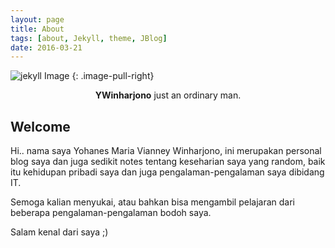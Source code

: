```yaml
---
layout: page
title: About
tags: [about, Jekyll, theme, JBlog]
date: 2016-03-21
---
```


![jekyll Image](https://ywinharjono.archietechs.com/assets/img/profile.png)
{: .image-pull-right}

<center><b>YWinharjono</b> just an ordinary man.</center>

## Welcome

Hi.. nama saya Yohanes Maria Vianney Winharjono, ini merupakan personal blog saya dan juga sedikit notes tentang keseharian saya yang random, baik itu kehidupan pribadi saya dan juga pengalaman-pengalaman saya dibidang IT.

Semoga kalian menyukai, atau bahkan bisa mengambil pelajaran dari beberapa pengalaman-pengalaman bodoh saya.

Salam kenal dari saya ;)


